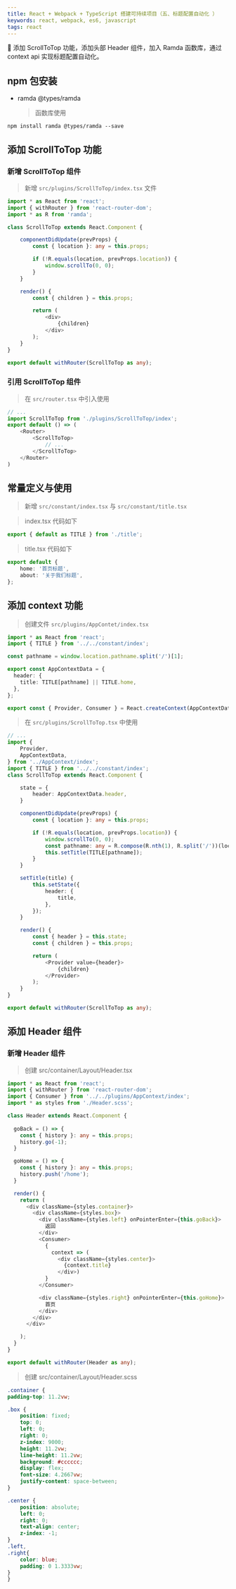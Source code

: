 ```yaml
---
title: React + Webpack + TypeScript 搭建可持续项目（五、标题配置自动化 ）
keywords: react, webpack, es6, javascript
tags: react
---
```


:dog: 添加 ScrollToTop 功能，添加头部 Header 组件，加入 Ramda 函数库，通过 context api 实现标题配置自动化。
<!--more-->

## npm 包安装

- ramda @types/ramda

    > 函数库使用

```shell
npm install ramda @types/ramda --save
```

## 添加 ScrollToTop 功能

### 新增 ScrollToTop 组件

> 新增 `src/plugins/ScrollToTop/index.tsx` 文件

```typescript
import * as React from 'react';
import { withRouter } from 'react-router-dom';
import * as R from 'ramda';

class ScrollToTop extends React.Component {

    componentDidUpdate(prevProps) {
        const { location }: any = this.props;

        if (!R.equals(location, prevProps.location)) {
            window.scrollTo(0, 0);
        }
    }

    render() {
        const { children } = this.props;

        return (
            <div>
                {children}
            </div>
        );
    }
}

export default withRouter(ScrollToTop as any);
```

### 引用 ScrollToTop 组件

> 在 `src/router.tsx` 中引入使用

```typescript
// ...
import ScrollToTop from './plugins/ScrollToTop/index';
export default () => (
    <Router>
        <ScrollToTop>
            // ...
        </ScrollToTop>
    </Router>
)
```

## 常量定义与使用

> 新增 `src/constant/index.tsx` 与 `src/constant/title.tsx`

> index.tsx 代码如下

```typescript
export { default as TITLE } from './title';
```

> title.tsx 代码如下

```typescript
export default {
    home: '首页标题',
    about: '关于我们标题',
};
```

## 添加 context 功能

> 创建文件 `src/plugins/AppContet/index.tsx`

```typescript
import * as React from 'react';
import { TITLE } from '../../constant/index';

const pathname = window.location.pathname.split('/')[1];

export const AppContextData = {
  header: {
    title: TITLE[pathname] || TITLE.home,
  },
};

export const { Provider, Consumer } = React.createContext(AppContextData.header);
```

> 在 `src/plugins/ScrollToTop.tsx` 中使用

```typescript
// ...
import {
    Provider,
    AppContextData,
} from '../AppContext/index';
import { TITLE } from '../../constant/index';
class ScrollToTop extends React.Component {

    state = {
        header: AppContextData.header,
    }

    componentDidUpdate(prevProps) {
        const { location }: any = this.props;

        if (!R.equals(location, prevProps.location)) {
            window.scrollTo(0, 0);
            const pathname: any = R.compose(R.nth(1), R.split('/'))(location.pathname);
            this.setTitle(TITLE[pathname]);
        }
    }

    setTitle(title) {
        this.setState({
            header: {
                title,
            },
        });
    }

    render() {
        const { header } = this.state;
        const { children } = this.props;

        return (
            <Provider value={header}>
                {children}
            </Provider>
        );
    }
}

export default withRouter(ScrollToTop as any);
```

## 添加 Header 组件

### 新增 Header 组件

> 创建 src/container/Layout/Header.tsx

```typescript
import * as React from 'react';
import { withRouter } from 'react-router-dom';
import { Consumer } from '../../plugins/AppContext/index';
import * as styles from './Header.scss';

class Header extends React.Component {
  
  goBack = () => {
    const { history }: any = this.props;
    history.go(-1);
  }

  goHome = () => {
    const { history }: any = this.props;
    history.push('/home');
  }

  render() {
    return (
      <div className={styles.container}>
        <div className={styles.box}>
          <div className={styles.left} onPointerEnter={this.goBack}>
            返回
          </div>
          <Consumer>
            {
              context => (
                <div className={styles.center}>
                  {context.title}
                </div>)
            }
          </Consumer>

          <div className={styles.right} onPointerEnter={this.goHome}>
            首页
          </div>
        </div>
      </div>

    );
  }
}

export default withRouter(Header as any);
```

> 创建 src/container/Layout/Header.scss

```scss
.container {
padding-top: 11.2vw;

.box {
    position: fixed;
    top: 0;
    left: 0;
    right: 0;
    z-index: 9000;
    height: 11.2vw;
    line-height: 11.2vw;
    background: #cccccc;
    display: flex;
    font-size: 4.2667vw;
    justify-content: space-between;
}

.center {
    position: absolute;
    left: 0;
    right: 0;
    text-align: center;
    z-index: -1;
}
.left,
.right{
    color: blue;
    padding: 0 1.3333vw;
}
}
```





